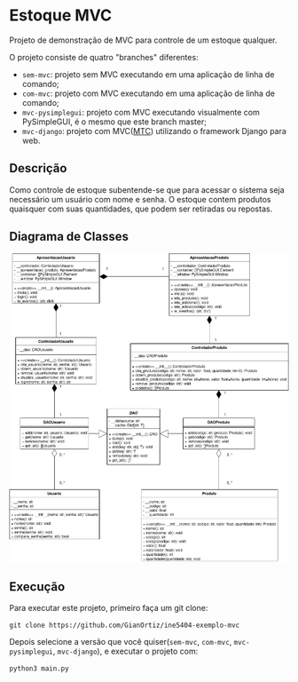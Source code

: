 # Estoque MVC

Projeto de demonstração de MVC para controle de um estoque qualquer.

O projeto consiste de quatro "branches" diferentes:

- `sem-mvc`: projeto sem MVC executando em uma aplicação de linha de comando;
- `com-mvc`: projeto com MVC executando em uma aplicação de linha de comando;
- `mvc-pysimplegui`: projeto com MVC executando visualmente com PySimpleGUI, é o mesmo que este branch master;
- `mvc-django`: projeto com MVC([MTC](https://stackoverflow.com/questions/6621653/django-vs-model-view-controller#answer-6622043)) utilizando o framework Django para web.

## Descrição

Como controle de estoque subentende-se que para acessar o sistema seja necessário um usuário com nome e senha. O estoque contem produtos quaisquer com suas quantidades, que podem ser retiradas ou repostas.

## Diagrama de Classes

![UML](https://github.com/GianOrtiz/ine5404-exemplo-mvc/blob/mvc-pysimplegui/UML.png?raw=true)

## Execução

Para executar este projeto, primeiro faça um git clone:

```
git clone https://github.com/GianOrtiz/ine5404-exemplo-mvc
```

Depois selecione a versão que você quiser(`sem-mvc`, `com-mvc`, `mvc-pysimplegui`, `mvc-django`), e executar o projeto com:

```python
python3 main.py
```
